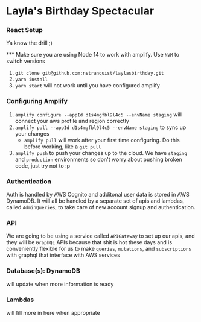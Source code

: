 # Layla's Birthday Spectacular

### React Setup

Ya know the drill ;)

*** Make sure you are using Node 14 to work with amplify. Use `NVM` to switch versions

1. `git clone git@github.com:nstranquist/laylasbirthday.git`
2. `yarn install`
3. `yarn start` will not work until you have configured amplify

### Configuring Amplify

1. `amplify configure --appId d1s4mgfbl9l4c5 --envName staging` will connect your aws profile and region correctly
2. `amplify pull --appId d1s4mgfbl9l4c5 --envName staging` to sync up your changes
    - `amplify pull` will work after your first time configuring. Do this before working, like a `git pull`
3. `amplify push` to push your changes up to the cloud. We have `staging` and `production` environments so don't worry about pushing broken code, just try not to :p

### Authentication

Auth is handled by AWS Cognito and additonal user data is stored in AWS DynamoDB.
It will all be handled by a separate set of apis and lambdas, called `AdminQueries`, to take care of new account signup and authentication.

### API

We are going to be using a service called `APIGateway` to set up our apis, and they will be `GraphQL` APIs because that shit is hot these days and is conveniently flexible for us to make `queries`, `mutations`, and `subscriptions` with graphql that interface with AWS services

### Database(s): DynamoDB

will update when more information is ready

### Lambdas

will fill more in here when appropriate